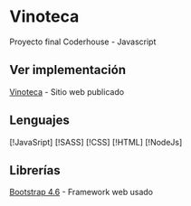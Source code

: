 # Vinoteca
Proyecto final Coderhouse - Javascript

## Ver implementación
[Vinoteca](https://dgfedon.github.io/Vinoteca/) - Sitio web publicado

## Lenguajes
[!JavaSript] [!SASS] [!CSS] [!HTML] [!NodeJs]

## Librerías
[Bootstrap 4.6](https://getbootstrap.com/docs/4.6/getting-started/introduction/) - Framework web usado
